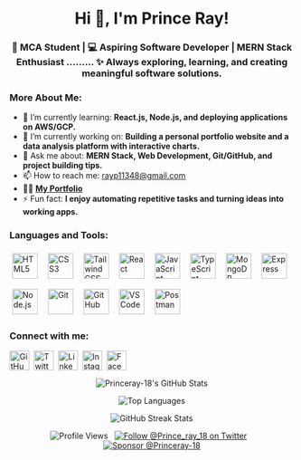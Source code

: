 <h1 align="center">Hi 👋, I'm Prince Ray!</h1>

<h3 align="center">🚀 MCA Student | 💻 Aspiring Software Developer | MERN Stack Enthusiast  .........
✨ Always exploring, learning, and creating meaningful software solutions.</h3>

<h3 align="left">More About Me:</h3>

- 🌱 I’m currently learning: **React.js, Node.js, and deploying applications on AWS/GCP.**
- 🔭 I’m currently working on: **Building a personal portfolio website and a data analysis platform with interactive charts.**
- 💬 Ask me about: **MERN Stack, Web Development, Git/GitHub, and project building tips.**
- 📫 How to reach me: [rayp11348@gmail.com](mailto:rayp11348@gmail.com)
- 👨‍💻 **[My Portfolio](https://princeray-18.github.io/My-portfolio/)**
- ⚡ Fun fact: **I enjoy automating repetitive tasks and turning ideas into working apps.**

<div class="skills-section">
<h3 align="left">Languages and Tools:</h3>
<p style="text-align: left; display: flex; flex-wrap: wrap; gap: 8px; align-items: center;">
<img src="https://cdn.jsdelivr.net/gh/devicons/devicon@latest/icons/html5/html5-original.svg" alt="HTML5" height="45" style="vertical-align: middle; margin: 5px;" />
  <img src="https://cdn.jsdelivr.net/gh/devicons/devicon@latest/icons/css3/css3-original.svg" alt="CSS3" height="45" style="vertical-align: middle; margin: 5px;" />
  <img src="https://skillicons.dev/icons?i=tailwindcss" alt="Tailwind CSS" height="45" style="vertical-align: middle; margin: 5px;" />
  <img src="https://skillicons.dev/icons?i=react" alt="React" height="45" style="vertical-align: middle; margin: 5px;" />
  <img src="https://skillicons.dev/icons?i=javascript" alt="JavaScript" height="45" style="vertical-align: middle; margin: 5px;" />
  <img src="https://skillicons.dev/icons?i=typescript" alt="TypeScript" height="45" style="vertical-align: middle; margin: 5px;" />
  <img src="https://skillicons.dev/icons?i=mongodb" alt="MongoDB" height="45" style="vertical-align: middle; margin: 5px;" />
  <img src="https://skillicons.dev/icons?i=express" alt="Express" height="45" style="vertical-align: middle; margin: 5px;" />
  <img src="https://skillicons.dev/icons?i=nodejs" alt="Node.js" height="45" style="vertical-align: middle; margin: 5px;" />
  <img src="https://skillicons.dev/icons?i=git" alt="Git" height="45" style="vertical-align: middle; margin: 5px;" />
  <img src="https://skillicons.dev/icons?i=github" alt="GitHub" height="45" style="vertical-align: middle; margin: 5px;" />
  <img src="https://skillicons.dev/icons?i=vscode" alt="VS Code" height="45" style="vertical-align: middle; margin: 5px;" />
  <img src="https://skillicons.dev/icons?i=postman" alt="Postman" height="45" style="vertical-align: middle; margin: 5px;" />
</p>
</div>

<h3 align="left">Connect with me:</h3>
<div class="social-icons-wrapper">
<p style="text-align: left; display: flex; flex-wrap: wrap; align-items: center; gap: 8px;">
<a href="https://github.com/Princeray-18" target="_blank" rel="noreferrer noopener" title="GitHub" class="social-icon-link">
    <img src="https://cdn.simpleicons.org/github" alt="GitHub" height="35" width="35" style="vertical-align: middle;"/>
  </a>
  <a href="https://twitter.com/Prince_ray_18" target="_blank" rel="noreferrer noopener" title="Twitter / X" class="social-icon-link">
    <img src="https://cdn.jsdelivr.net/gh/devicons/devicon@latest/icons/twitter/twitter-original.svg" alt="Twitter / X" height="35" width="35" style="vertical-align: middle;"/>
  </a>
  <a href="https://linkedin.com/in/princeray18" target="_blank" rel="noreferrer noopener" title="LinkedIn" class="social-icon-link">
    <img src="https://cdn.jsdelivr.net/gh/devicons/devicon@latest/icons/linkedin/linkedin-original.svg" alt="LinkedIn" height="35" width="35" style="vertical-align: middle;"/>
  </a>
  <a href="https://instagram.com/Prince-ray-18" target="_blank" rel="noreferrer noopener" title="Instagram" class="social-icon-link">
    <img src="https://cdn.simpleicons.org/instagram" alt="Instagram" height="35" width="35" style="vertical-align: middle;"/>
  </a>
  <a href="https://facebook.com/https://www.facebook.com/share/16Cbgf7zdE/" target="_blank" rel="noreferrer noopener" title="Facebook" class="social-icon-link">
    <img src="https://cdn.simpleicons.org/facebook" alt="Facebook" height="35" width="35" style="vertical-align: middle;"/>
  </a>
</p>
</div>

<p align="center"><img src="https://github-readme-stats.vercel.app/api?username=Princeray-18&show_icons=true&locale=en&theme=github_dark&count_private=true&hide_border=true" alt="Princeray-18's GitHub Stats" /></p>

<p align="center"><img src="https://github-readme-stats.vercel.app/api/top-langs?username=Princeray-18&locale=en&theme=github_dark&layout=compact&hide_border=true" alt="Top Languages" /></p>

<p align="center"><img src="https://streak-stats.demolab.com/?user=Princeray-18&theme=github_dark&hide_border=true" alt="GitHub Streak Stats" /></p>

<p align="center">
  <img src="https://komarev.com/ghpvc/?username=Princeray-18&label=Profile%20views&color=brightgreen&style=flat" alt="Profile Views" />   <a href="https://twitter.com/Prince_ray_18" target="_blank" rel="noreferrer noopener"><img src="https://img.shields.io/twitter/follow/Prince_ray_18?logo=x&style=social" alt="Follow @Prince_ray_18 on Twitter" /></a>   <a href="https://github.com/sponsors/Princeray-18" target="_blank" rel="noreferrer noopener"><img src="https://img.shields.io/badge/Sponsor-%E2%9D%A4-%23db61a2?logo=GitHub-Sponsors&style=social" alt="Sponsor @Princeray-18" /></a>
</p>
